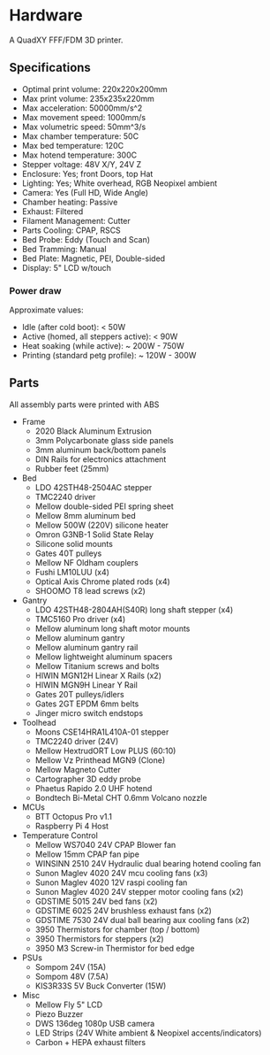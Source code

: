 # Hardware

A QuadXY FFF/FDM 3D printer.

## Specifications

* Optimal print volume: 220x220x200mm
* Max print volume: 235x235x220mm
* Max acceleration: 50000mm/s^2
* Max movement speed: 1000mm/s
* Max volumetric speed: 50mm^3/s
* Max chamber temperature: 50C
* Max bed temperature: 120C
* Max hotend temperature: 300C
* Stepper voltage: 48V X/Y, 24V Z
* Enclosure: Yes; front Doors, top Hat
* Lighting: Yes; White overhead, RGB Neopixel ambient
* Camera: Yes (Full HD, Wide Angle)
* Chamber heating: Passive
* Exhaust: Filtered
* Filament Management: Cutter
* Parts Cooling: CPAP, RSCS
* Bed Probe: Eddy (Touch and Scan)
* Bed Tramming: Manual
* Bed Plate: Magnetic, PEI, Double-sided
* Display: 5" LCD w/touch

### Power draw

Approximate values:

* Idle (after cold boot): < 50W
* Active (homed, all steppers active): < 90W
* Heat soaking (while active): ~ 200W - 750W
* Printing (standard petg profile): ~ 120W - 300W

## Parts

All assembly parts were printed with ABS

* Frame
    * 2020 Black Aluminum Extrusion
    * 3mm Polycarbonate glass side panels
    * 3mm aluminum back/bottom panels
    * DIN Rails for electronics attachment
    * Rubber feet (25mm)
* Bed
    * LDO 42STH48-2504AC stepper
    * TMC2240 driver
    * Mellow double-sided PEI spring sheet
    * Mellow 8mm aluminum bed
    * Mellow 500W (220V) silicone heater
    * Omron G3NB-1 Solid State Relay
    * Silicone solid mounts
    * Gates 40T pulleys
    * Mellow NF Oldham couplers
    * Fushi LM10LUU (x4)
    * Optical Axis Chrome plated rods (x4)
    * SHOOMO T8 lead screws (x2)
* Gantry
    * LDO 42STH48-2804AH(S40R) long shaft stepper (x4)
    * TMC5160 Pro driver (x4)
    * Mellow aluminum long shaft motor mounts
    * Mellow aluminum gantry
    * Mellow aluminum gantry rail
    * Mellow lightweight aluminum spacers
    * Mellow Titanium screws and bolts
    * HIWIN MGN12H Linear X Rails (x2)
    * HIWIN MGN9H Linear Y Rail
    * Gates 20T pulleys/idlers
    * Gates 2GT EPDM 6mm belts
    * Jinger micro switch endstops
* Toolhead
    * Moons CSE14HRA1L410A-01 stepper
    * TMC2240 driver (24V)
    * Mellow HextrudORT Low PLUS (60:10)
    * Mellow Vz Printhead MGN9 (Clone)
    * Mellow Magneto Cutter
    * Cartographer 3D eddy probe
    * Phaetus Rapido 2.0 UHF hotend
    * Bondtech Bi-Metal CHT 0.6mm Volcano nozzle
* MCUs
    * BTT Octopus Pro v1.1
    * Raspberry Pi 4 Host
* Temperature Control
    * Mellow WS7040 24V CPAP Blower fan
    * Mellow 15mm CPAP fan pipe
    * WINSINN 2510 24V Hydraulic dual bearing hotend cooling fan
    * Sunon Maglev 4020 24V mcu cooling fans (x3)
    * Sunon Maglev 4020 12V raspi cooling fan
    * Sunon Maglev 4020 24V stepper motor cooling fans (x2)
    * GDSTIME 5015 24V bed fans (x2)
    * GDSTIME 6025 24V brushless exhaust fans (x2)
    * GDSTIME 7530 24V dual ball bearing aux cooling fans (x2)
    * 3950 Thermistors for chamber (top / bottom)
    * 3950 Thermistors for steppers (x2)
    * 3950 M3 Screw-in Thermistor for bed edge
* PSUs
    * Sompom 24V (15A)
    * Sompom 48V (7.5A)
    * KIS3R33S 5V Buck Converter (15W)
* Misc
    * Mellow Fly 5" LCD
    * Piezo Buzzer
    * DWS 136deg 1080p USB camera
    * LED Strips (24V White ambient & Neopixel accents/indicators)
    * Carbon + HEPA exhaust filters
